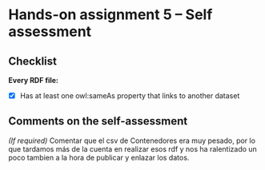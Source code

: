 # Hands-on assignment 5 – Self assessment

## Checklist

**Every RDF file:**

- [x] Has at least one owl:sameAs property that links to another dataset

## Comments on the self-assessment
_(If required)_
Comentar que el csv de Contenedores era muy pesado, por lo que tardamos más de la cuenta en realizar esos rdf y nos ha ralentizado un poco tambien a la hora de publicar y enlazar los datos.